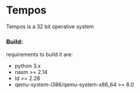 # Tempos
Tempos is a 32 bit operative system
### Build:
requirements to build it are:
* python 3.x
* nasm >= 2.14
* ld >= 2.28
* qemu-system-i386/qemu-system-x86_64 >= 8.0

